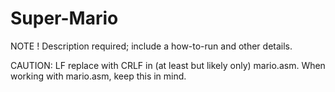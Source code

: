 # Super-Mario

NOTE ! Description required; include a how-to-run and other details.

CAUTION: LF replace with CRLF in (at least but likely only) mario.asm. When working with mario.asm, keep this in mind.
